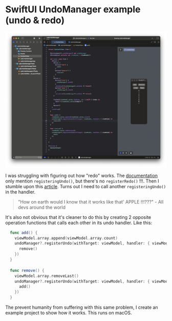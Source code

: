 # SwiftUI UndoManager example (undo & redo)

![demo](demo.png)

I was struggling with figuring out how "redo" works. The [documentation](https://developer.apple.com/documentation/foundation/undomanager) only mention `registeringUndo()`, but there's no `registerRedo()` !!!. Then I stumble upon this [article](https://nilcoalescing.com/blog/HandlingUndoAndRedoInSwiftUI/). Turns out I need to call another `registeringUndo()` in the handler. 

> "How on earth would I know that it works like that' APPLE !!!???" - All devs around the world

It's also not obvious that it's cleaner to do this by creating 2 opposite operation functions that calls each other in its undo handler. Like this:

```swift
  func add() {
    viewModel.array.append(viewModel.array.count)
    undoManager?.registerUndo(withTarget: viewModel, handler: { viewModel in
      remove()
    })
  }

  func remove() {
    viewModel.array.removeLast()
    undoManager?.registerUndo(withTarget: viewModel, handler: { viewModel in
      add()
    })
  }
```

The prevent humanity from suffering with this same problem, I create an example project to show how it works. This runs on macOS.
